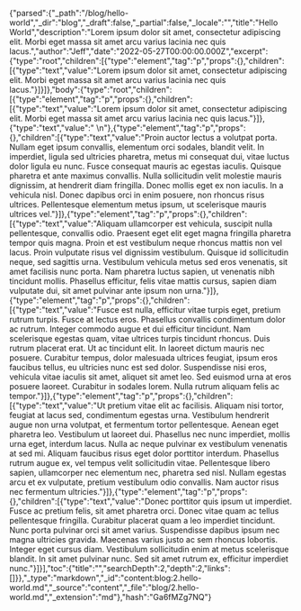 {"parsed":{"_path":"/blog/hello-world","_dir":"blog","_draft":false,"_partial":false,"_locale":"","title":"Hello World","description":"Lorem ipsum dolor sit amet, consectetur adipiscing elit. Morbi eget massa sit amet arcu varius lacinia nec quis lacus.","author":"Jeff","date":"2022-05-27T00:00:00.000Z","excerpt":{"type":"root","children":[{"type":"element","tag":"p","props":{},"children":[{"type":"text","value":"Lorem ipsum dolor sit amet, consectetur adipiscing elit. Morbi eget massa sit amet arcu varius lacinia nec quis lacus."}]}]},"body":{"type":"root","children":[{"type":"element","tag":"p","props":{},"children":[{"type":"text","value":"Lorem ipsum dolor sit amet, consectetur adipiscing elit. Morbi eget massa sit amet arcu varius lacinia nec quis lacus."}]},{"type":"text","value":" \n"},{"type":"element","tag":"p","props":{},"children":[{"type":"text","value":"Proin auctor lectus a volutpat porta. Nullam eget ipsum convallis, elementum orci sodales, blandit velit. In imperdiet, ligula sed ultricies pharetra, metus mi consequat dui, vitae luctus dolor ligula eu nunc. Fusce consequat mauris ac egestas iaculis. Quisque pharetra et ante maximus convallis. Nulla sollicitudin velit molestie mauris dignissim, at hendrerit diam fringilla. Donec mollis eget ex non iaculis. In a vehicula nisl. Donec dapibus orci in enim posuere, non rhoncus risus ultrices. Pellentesque elementum metus ipsum, ut scelerisque mauris ultrices vel."}]},{"type":"element","tag":"p","props":{},"children":[{"type":"text","value":"Aliquam ullamcorper est vehicula, suscipit nulla pellentesque, convallis odio. Praesent eget elit eget magna fringilla pharetra tempor quis magna. Proin et est vestibulum neque rhoncus mattis non vel lacus. Proin vulputate risus vel dignissim vestibulum. Quisque id sollicitudin neque, sed sagittis urna. Vestibulum vehicula metus sed eros venenatis, sit amet facilisis nunc porta. Nam pharetra luctus sapien, ut venenatis nibh tincidunt mollis. Phasellus efficitur, felis vitae mattis cursus, sapien diam vulputate dui, sit amet pulvinar ante ipsum non urna."}]},{"type":"element","tag":"p","props":{},"children":[{"type":"text","value":"Fusce est nulla, efficitur vitae turpis eget, pretium rutrum turpis. Fusce at lectus eros. Phasellus convallis condimentum dolor ac rutrum. Integer commodo augue et dui efficitur tincidunt. Nam scelerisque egestas quam, vitae ultrices turpis tincidunt rhoncus. Duis rutrum placerat erat. Ut ac tincidunt elit. In laoreet dictum mauris nec posuere. Curabitur tempus, dolor malesuada ultrices feugiat, ipsum eros faucibus tellus, eu ultricies nunc est sed dolor. Suspendisse nisi eros, vehicula vitae iaculis sit amet, aliquet sit amet leo. Sed euismod urna at eros posuere laoreet. Curabitur in sodales lorem. Nulla rutrum aliquam felis ac tempor."}]},{"type":"element","tag":"p","props":{},"children":[{"type":"text","value":"Ut pretium vitae elit ac facilisis. Aliquam nisi tortor, feugiat at lacus sed, condimentum egestas urna. Vestibulum hendrerit augue non urna volutpat, et fermentum tortor pellentesque. Aenean eget pharetra leo. Vestibulum ut laoreet dui. Phasellus nec nunc imperdiet, mollis urna eget, interdum lacus. Nulla ac neque pulvinar ex vestibulum venenatis at sed mi. Aliquam faucibus risus eget dolor porttitor interdum. Phasellus rutrum augue ex, vel tempus velit sollicitudin vitae. Pellentesque libero sapien, ullamcorper nec elementum nec, pharetra sed nisl. Nullam egestas arcu et ex vulputate, pretium vestibulum odio convallis. Nam auctor risus nec fermentum ultricies."}]},{"type":"element","tag":"p","props":{},"children":[{"type":"text","value":"Donec porttitor quis ipsum ut imperdiet. Fusce ac pretium felis, sit amet pharetra orci. Donec vitae quam ac tellus pellentesque fringilla. Curabitur placerat quam a leo imperdiet tincidunt. Nunc porta pulvinar orci sit amet varius. Suspendisse dapibus ipsum nec magna ultricies gravida. Maecenas varius justo ac sem rhoncus lobortis. Integer eget cursus diam. Vestibulum sollicitudin enim at metus scelerisque blandit. In sit amet pulvinar nunc. Sed sit amet rutrum ex, efficitur imperdiet nunc."}]}],"toc":{"title":"","searchDepth":2,"depth":2,"links":[]}},"_type":"markdown","_id":"content:blog:2.hello-world.md","_source":"content","_file":"blog/2.hello-world.md","_extension":"md"},"hash":"Ga6fMZg7NQ"}